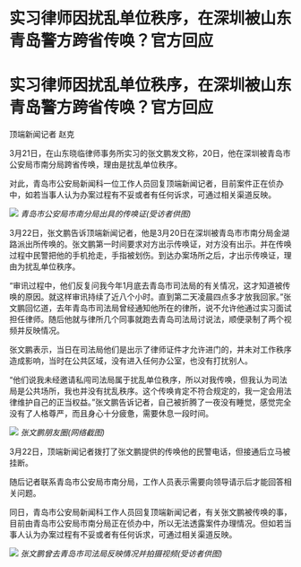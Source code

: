 # 实习律师因扰乱单位秩序，在深圳被山东青岛警方跨省传唤？官方回应

# 实习律师因扰乱单位秩序，在深圳被山东青岛警方跨省传唤？官方回应

顶端新闻记者 赵克

3月21日，在山东晓临律师事务所实习的张文鹏发文称，20日，他在深圳被青岛市公安局市南分局跨省传唤，理由是扰乱单位秩序。

对此，青岛市公安局新闻科一位工作人员回复顶端新闻记者，目前案件正在侦办中，如若当事人认为办案过程有不妥或者有任何诉求，可通过相关渠道反映。

![](https://inews.gtimg.com/news_bt/OIDD85Afi4CAgoii4E-qTnZBrzdCpj1J3P9Xw1tj3gH7MAA/1000)
_青岛市公安局市南分局出具的传唤证(受访者供图)_

3月22日，张文鹏告诉顶端新闻记者，他是3月20日在深圳被青岛市市南分局金湖路派出所传唤的。张文鹏第一时间要求对方出示传唤证，对方没有出示。并在传唤过程中民警把他的手机抢走，手指被划伤。到达办案场所之后，才出示传唤证，理由为扰乱单位秩序。

“审讯过程中，他们反复问我今年1月底去青岛市司法局的有关情况，这才知道被传唤的原因。就这样审讯持续了近八个小时。直到第二天凌晨四点多才放我回家。”张文鹏回忆道，去年青岛市司法局曾经通知他所在的律所，说不允许他通过实习面试担任律师。随后他就与律所几个同事就跑去青岛司法局讨说法，顺便录制了两个视频并反映情况。

张文鹏表示，当日在司法局他们是出示了律师证件才允许进门的，并未对工作秩序造成影响，当时在公共区域，没有进入任何办公室，也没有打扰别人。

“他们说我未经邀请私闯司法局属于扰乱单位秩序，所以对我传唤，但我认为司法局是公共场所，我也并没有扰乱秩序。这个传唤肯定不符合规定的，我一定会用法律维护自己的正当权益。”张文鹏告诉记者，自己被折腾了一夜没有睡觉，感觉完全没有了人格尊严，而且身心十分疲惫，需要休息一段时间。

![](https://inews.gtimg.com/om_bt/OxZz9heL1wvcX6Bp3zm-0x5I5ujiRZsRjB7YybzBtcDAYAA/1000)
_张文鹏朋友圈(网络截图)_

3月22日，顶端新闻记者拨打了张文鹏提供的传唤他的民警电话，但接通后立马被挂断。

随后记者联系青岛市公安局市南分局，工作人员表示需要向领导请示后才能回答相关问题。

同日，青岛市公安局新闻科工作人员回复顶端新闻记者，有关张文鹏被传唤的事，目前由青岛市公安局市南分局正在侦办中，所以无法透露案件办理情况。但如若当事人认为办案过程有不妥或者有任何诉求，可通过相关渠道反映。

![](https://inews.gtimg.com/om_bt/OsQDRYQZj4sN6iYMR1fAY5j86lrc1jlf6bZ9-i-XaiU3EAA/1000)
_张文鹏曾去青岛市司法局反映情况并拍摄视频(受访者供图)_


